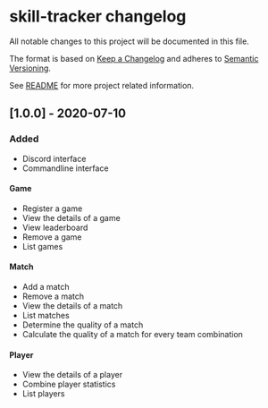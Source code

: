 # skill-tracker changelog
All notable changes to this project will be documented in this file.

The format is based on [Keep a Changelog](https://keepachangelog.com/en/1.0.0/) 
and adheres to [Semantic Versioning](https://semver.org/spec/v2.0.0.html).

See [README](README.md) for more project related information.

## [1.0.0] - 2020-07-10

### Added
- Discord interface
- Commandline interface

#### Game
- Register a game
- View the details of a game
- View leaderboard
- Remove a game
- List games

#### Match
- Add a match
- Remove a match
- View the details of a match
- List matches
- Determine the quality of a match
- Calculate the quality of a match for every team combination

#### Player
- View the details of a player
- Combine player statistics
- List players